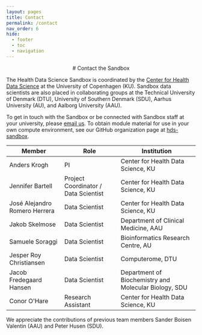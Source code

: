 ```yaml
---
layout: pages
title: Contact
permalink: /contact
nav_order: 6
hide:
  - footer
  - toc
  - navigation
---
```


<center>
# Contact the Sandbox
</center>

The Health Data Science Sandbox is coordinated by the [Center for Health Data Science](https://heads.ku.dk/)
at the University of Copenhagen (KU).  Sandbox data scientists are also placed in collaborating groups at
the Technical University of Denmark (DTU), University of Southern Denmark (SDU), Aarhus University (AU),
and Aalborg University (AAU).

To get in touch with the Sandbox or be connected with Sandbox staff at your university,
please [email us](mailto:nhds_sandbox@sund.ku.dk). To obtain module material for use in your
own compute environment, see our GitHub organization page
at [hds-sandbox](https://github.com/hds-sandbox/hds-sandbox.github.io).

| Member                        | Role                                 | Institution                        |
|-------------------------------|--------------------------------------|------------------------------------|
| Anders Krogh                  | PI                                   | Center for Health Data Science, KU |
| Jennifer Bartell              | Project Coordinator / Data Scientist | Center for Health Data Science, KU |
| José Alejandro Romero Herrera | Data Scientist                       | Center for Health Data Science, KU |
| Jakob Skelmose                | Data Scientist                       | Department of Clinical Medicine, AAU                                |
| Samuele Soraggi               | Data Scientist                       | Bioinformatics Research Centre, AU                                 |
| Jesper Roy Christiansen        | Data Scientist                       | Computerome, DTU                    |
| Jacob Fredegaard Hansen       | Data Scientist                       | Department of Biochemistry and Molecular Biology, SDU                                |
| Conor O'Hare                  | Research Assistant                   | Center for Health Data Science, KU |


We appreciate the contributions of previous team members Sander Boisen Valentin (AAU) and Peter Husen (SDU).
